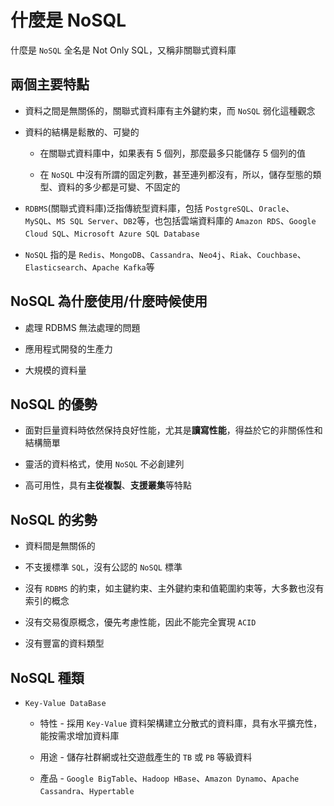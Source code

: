 # 什麼是 NoSQL

什麼是 `NoSQL` 全名是 Not Only SQL，又稱非關聯式資料庫

## 兩個主要特點

* 資料之間是無關係的，關聯式資料庫有主外鍵約束，而 `NoSQL` 弱化這種觀念

* 資料的結構是鬆散的、可變的

  * 在關聯式資料庫中，如果表有 5 個列，那麼最多只能儲存 5 個列的值

   * 在 `NoSQL` 中沒有所謂的固定列數，甚至連列都沒有，所以，儲存型態的類型、資料的多少都是可變、不固定的

* `RDBMS`(關聯式資料庫)泛指傳統型資料庫，包括 `PostgreSQL`、`Oracle`、`MySQL`、`MS SQL Server`、`DB2`等，也包括雲端資料庫的 `Amazon RDS`、`Google Cloud SQL`、`Microsoft Azure SQL Database` 

* `NoSQL` 指的是 `Redis`、`MongoDB`、`Cassandra`、`Neo4j`、`Riak`、`Couchbase`、`Elasticsearch`、`Apache Kafka`等

## NoSQL 為什麼使用/什麼時候使用 

* 處理 RDBMS 無法處理的問題

* 應用程式開發的生產力

* 大規模的資料量
 
## NoSQL 的優勢

* 面對巨量資料時依然保持良好性能，尤其是**讀寫性能**，得益於它的非關係性和結構簡單

* 靈活的資料格式，使用 `NoSQL` 不必創建列

* 高可用性，具有**主從複製**、**支援叢集**等特點

## NoSQL 的劣勢

* 資料間是無關係的

* 不支援標準 `SQL`，沒有公認的 `NoSQL` 標準

* 沒有 `RDBMS` 的約束，如主鍵約束、主外鍵約束和值範圍約束等，大多數也沒有索引的概念

* 沒有交易復原概念，優先考慮性能，因此不能完全實現 `ACID`

* 沒有豐富的資料類型

##  NoSQL 種類

* `Key-Value DataBase`

  * 特性 - 採用 `Key-Value` 資料架構建立分散式的資料庫，具有水平擴充性，能按需求增加資料庫

  * 用途 - 儲存社群網或社交遊戲產生的 `TB` 或 `PB` 等級資料

  * 產品 -  `Google BigTable`、`Hadoop HBase`、`Amazon Dynamo`、`Apache Cassandra`、`Hypertable`
